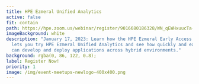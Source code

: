 ```yaml
---
title: HPE Ezmeral Unified Analytics
active: false
fit: contain
path: https://hpe.zoom.us/webinar/register/9016680186328/WN_qEWHxuucTa-UilEnOqmByg
imageBackground: white
description: "January 17, 2023: Learn how the HPE Ezmeral Early Access program
  lets you try HPE Ezmeral Unified Analytics and see how quickly and easily you
  can develop and deploy applications across hybrid environments."
background: rgba(0, 86, 122, 0.8);
label: Register Now!
priority: 1
image: /img/event-meetups-newlogo-400x400.png
---
```

